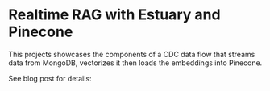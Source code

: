 # Realtime RAG with Estuary and Pinecone

This projects showcases the components of a CDC data flow that streams data from
MongoDB, vectorizes it then loads the embeddings into Pinecone.

See blog post for details: 